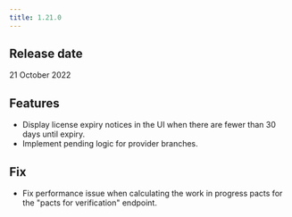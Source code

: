 ```yaml
---
title: 1.21.0
---
```


## Release date

21 October 2022

## Features

* Display license expiry notices in the UI when there are fewer than 30 days until expiry.
* Implement pending logic for provider branches.

## Fix

* Fix performance issue when calculating the work in progress pacts for the "pacts for verification" endpoint.
